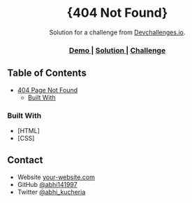 <!-- Please update value in the {}  -->

<h1 align="center">{404 Not Found}</h1>

<div align="center">
   Solution for a challenge from  <a href="http://devchallenges.io" target="_blank">Devchallenges.io</a>.
</div>

<div align="center">
  <h3>
    <a href="https://{your-demo-link.your-domain}">
      Demo
    </a>
    <span> | </span>
    <a href="https://{your-url-to-the-solution}">
      Solution
    </a>
    <span> | </span>
    <a href="https://{your-url-to-the-challenge}">
      Challenge
    </a>
  </h3>
</div>

<!-- TABLE OF CONTENTS -->

## Table of Contents

- [404 Page Not Found](#overview)
  - [Built With](#built-with)

<!-- OVERVIEW -->


### Built With

<!-- This section should list any major frameworks that you built your project using. Here are a few examples.-->

- [HTML]
- [CSS]

## Contact

- Website [your-website.com](https://{your-web-site-link})
- GitHub [@abhi141997](https://{github.com/abhi141997})
- Twitter [@abhi_kucheria](https://{twitter.com/abhi_kucheria})
